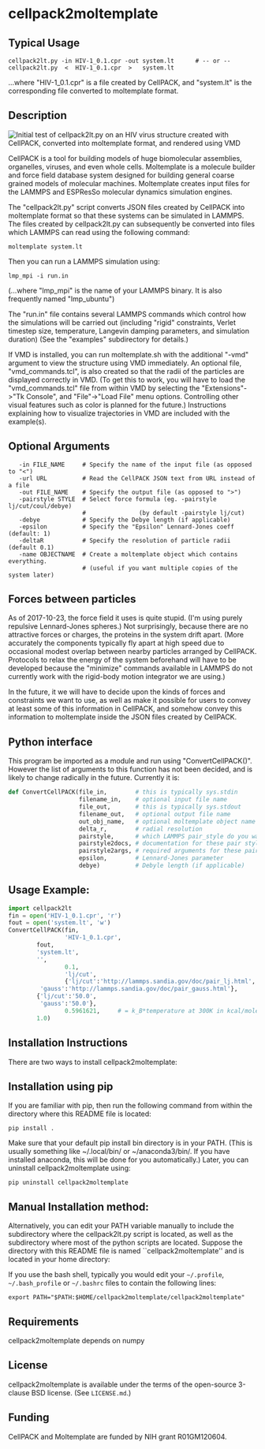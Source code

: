 cellpack2moltemplate
===========

##  Typical Usage

    cellpack2lt.py -in HIV-1_0.1.cpr -out system.lt      # -- or --
    cellpack2lt.py  <  HIV-1_0.1.cpr  >   system.lt

...where "HIV-1_0.1.cpr" is a file created by CellPACK,
and "system.lt" is the corresponding file converted to moltemplate format.

##  Description

![Initial test of cellpack2lt.py on an HIV virus structure created with CellPACK, converted into moltemplate format, and rendered using VMD](./doc/images/HIV_test_2017-10-23_LR.jpg)

CellPACK is a tool for building models of huge biomolecular
assemblies, organelles, viruses, and even whole cells.
Moltemplate is a molecule builder and force field database system
designed for building general coarse grained models of molecular machines.
Moltemplate creates input files for the LAMMPS and ESPResSo molecular
dynamics simulation engines.

The "cellpack2lt.py" script converts JSON files created by CellPACK
into moltemplate format so that these systems can be simulated in LAMMPS.
The files created by cellpack2lt.py can subsequently be converted into files
which LAMMPS can read using the following command:

    moltemplate system.lt

Then you can run a LAMMPS simulation using:

    lmp_mpi -i run.in

(...where "lmp_mpi" is the name of your LAMMPS binary.
It is also frequently named "lmp_ubuntu")

The "run.in" file contains several LAMMPS commands which control
how the simulations will be carried out
(including "rigid" constraints, Verlet timestep size,
 temperature, Langevin damping parameters, and simulation duration)
(See the "examples" subdirectory for details.)

If VMD is installed, you can run moltemplate.sh with the additional
"-vmd" argument to view the structure using VMD immediately.
An optional file, "vmd_commands.tcl", is also created
so that the radii of the particles are displayed correctly in VMD.
(To get this to work, you will have to load the "vmd_commands.tcl" file from 
 within VMD by selecting the "Extensions"->"Tk Console", and "File"->"Load File"
 menu options.  Controlling other visual features such as color is
 planned for the future.)
Instructions explaining how to visualize trajectories in VMD are
included with the example(s).


## Optional Arguments

```
   -in FILE_NAME     # Specify the name of the input file (as opposed to "<")
   -url URL          # Read the CellPACK JSON text from URL instead of a file
   -out FILE_NAME    # Specify the output file (as opposed to ">")
   -pairstyle STYLE  # Select force formula (eg. -pairstyle lj/cut/coul/debye)
                     #               (by default -pairstyle lj/cut)
   -debye            # Specify the Debye length (if applicable)
   -epsilon          # Specify the "Epsilon" Lennard-Jones coeff (default: 1)
   -deltaR           # Specify the resolution of particle radii (default 0.1)
   -name OBJECTNAME  # Create a moltemplate object which contains everything.
                     # (useful if you want multiple copies of the system later)
```


##  Forces between particles

As of 2017-10-23, the force field it uses is quite stupid.
(I'm using purely repulsive Lennard-Jones spheres.)
Not surprisingly, because there are no attractive forces or charges,
the proteins in the system drift apart.
(More accurately the components typically fly apart at high speed due
to occasional modest overlap between nearby particles arranged by CellPACK.
Protocols to relax the energy of the system beforehand will have to be
developed because the "minimize" commands available in LAMMPS do not currently
work with the rigid-body motion integrator we are using.)

In the future, it we will have to decide upon the kinds of forces and
constraints we want to use, as well as make it possible for users
to convey at least some of this information in CellPACK, and somehow convey
this information to moltemplate inside the JSON files created by CellPACK.


##  Python interface

This program be imported as a module and run using "ConvertCellPACK()".
However the list of arguments to this function has not been decided,
and is likely to change radically in the future.  Currently it is:

```python
def ConvertCellPACK(file_in,        # this is typically sys.stdin
                    filename_in,    # optional input file name
                    file_out,       # this is typically sys.stdout
                    filename_out,   # optional output file name
                    out_obj_name,   # optional moltemplate object name
                    delta_r,        # radial resolution
                    pairstyle,      # which LAMMPS pair_style do you want?
                    pairstyle2docs, # documentation for these pair styles
                    pairstyle2args, # required arguments for these pair_styles
                    epsilon,        # Lennard-Jones parameter
                    debye)          # Debyle length (if applicable)
```

## Usage Example:

```python
import cellpack2lt
fin = open('HIV-1_0.1.cpr', 'r')
fout = open('system.lt', 'w')
ConvertCellPACK(fin,
                'HIV-1_0.1.cpr',
		fout,
		'system.lt',
		'',
                0.1,
                'lj/cut',
                {'lj/cut':'http://lammps.sandia.gov/doc/pair_lj.html',
		 'gauss':'http://lammps.sandia.gov/doc/pair_gauss.html'},
		{'lj/cut':'50.0',
		 'gauss':'50.0'},
                0.5961621,     # = k_B*temperature at 300K in kcal/mole
		1.0)
```

## Installation Instructions

There are two ways to install cellpack2moltemplate:

## Installation using pip

If you are familiar with pip, then run the following command from within the directory where this README file is located:

    pip install .

Make sure that your default pip install bin directory is in your PATH.  (This is usually something like ~/.local/bin/ or ~/anaconda3/bin/.  If you have installed anaconda, this will be done for you automatically.)  Later, you can uninstall cellpack2moltemplate using:

    pip uninstall cellpack2moltemplate


## Manual Installation method:

Alternatively, you can edit your PATH variable manually to include
the subdirectory where the cellpack2lt.py script is located,
as well as the subdirectory where most of the python scripts are located.
Suppose the directory with this README file is named ``cellpack2moltemplate''
and is located in your home directory:

If you use the bash shell, typically you would edit your 
`~/.profile`, `~/.bash_profile` or `~/.bashrc` files 
to contain the following lines:

    export PATH="$PATH:$HOME/cellpack2moltemplate/cellpack2moltemplate"

## Requirements

cellpack2moltemplate depends on numpy

## License

cellpack2moltemplate is available under the terms of the open-source 3-clause
BSD license.  (See `LICENSE.md`.)

## Funding

CellPACK and Moltemplate are funded by NIH grant R01GM120604.

